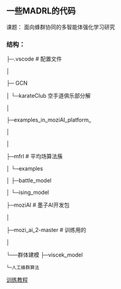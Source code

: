## 一些MADRL的代码

课题： 面向蜂群协同的多智能体强化学习研究

### 结构：

├─.vscode # 配置文件

│

├─ GCN

│  └─karateClub 空手道俱乐部分解

│

├─examples_in_moziAI_platform_

│

│

├─mfrl # 平均场算法蔟

│  └─examples

│      ├─battle_model

│      └─ising_model

├─moziAI # 墨子AI开发包

│

├─mozi_ai_2-master # 训练用的

│

└──群体建模
    ├─viscek_model

    └─人工蜂群算法

[训练教程](https://changqingaas.github.io/MARL/MADRL/%E5%A2%A8%E5%AD%90%E5%B9%B3%E5%8F%B0%E8%AE%AD%E7%BB%83%E6%95%99%E7%A8%8B/)

